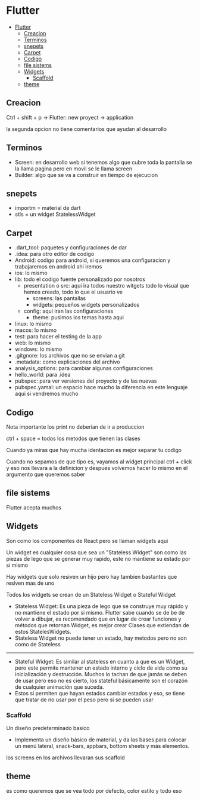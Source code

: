 # Flutter

- [Flutter](#flutter)
  - [Creacion](#creacion)
  - [Terminos](#terminos)
  - [snepets](#snepets)
  - [Carpet](#carpet)
  - [Codigo](#codigo)
  - [file sistems](#file-sistems)
  - [Widgets](#widgets)
    - [Scaffold](#scaffold)
  - [theme](#theme)

## Creacion

Ctrl + shift + p -> Flutter: new proyect -> application

la segunda opcion no tiene comentarios que ayudan al desarrollo

## Terminos

- Screen: en desarrollo web si tenemos algo que cubre toda la pantalla se la llama pagina pero en movil se le llama screen
- Builder: algo que se va a construir en tiempo de ejecucion

## snepets

- importm = material de dart
- stls = un widget StatelessWidget

## Carpet

- .dart_tool: paquetes y configuraciones de dar
- .idea: para otro editor de codigo
- Android: codigo para android, si queremos una configuracion y trabajaremos en android ahi iremos
- ios: lo mismo
- lib: todo el codigo fuente personalizado por nosotros
  - presentation o src: aqui ira todos nuestro witgets todo lo visual que hemos creado, todo lo que el usuario ve
    - screens: las pantallas
    - widgets: pequeños widgets personalizados
  - config: aqui iran las configuraciones
    - theme: pusimos los temas hasta aqui
- linux: lo mismo
- macos: lo mismo
- test: para hacer el testing de la app
- web: lo mismo
- windows: lo mismo
- .gitgnore: los archivos que no se envian a git
- .metadata: como explicaciones del archivo
- analysis_options: para cambiar algunas configuraciones
- hello_world: para .idea
- pubspec: para ver versiones del proyecto y de las nuevas
- pubspec.yamal: un espacio hace mucho la diferencia en este lenguaje aqui si vendremos mucho

## Codigo

Nota importante los print no deberian de ir a produccion

ctrl + space = todos los metodos que tienen las clases

Cuando ya miras que hay mucha identacion es mejor separar tu codigo

Cuando no sepamos de que tipo es, vayamos al widget principal ctrl + click y eso nos llevara a la definicion y despues volvemos hacer lo mismo en el argumento que queremos saber

## file sistems

Flutter acepta muchos

## Widgets

Son como los componentes de React pero se llaman widgets aqui

Un widget es cualquier cosa que sea un "Stateless Widget" son como las piezas de lego que se generar muy rapido, este no mantiene su estado por si mismo

Hay widgets que solo resiven un hijo pero hay tambien bastantes que resiven mas de uno

Todos los widgets se crean de un Stateless Widget o Stateful Widget

- Stateless Widget: Es una pieza de lego que se construye muy rápido y
  no mantiene el estado por si mismo. Flutter sabe
  cuando se de be de volver a dibujar, es recomendado
  que en lugar de crear funciones y métodos que
  retornan Widget, es mejor crear Clases que extiendan
  de estos StatelesWidgets.
- Stateless Widget no puede tener un estado, hay metodos pero no son como de Stateless

---

- Stateful Widget: Es similar al stateless en cuanto a que es un Widget,
  pero este permite mantener un estado interno y ciclo
  de vida como su inicialización y destrucción. Muchos
  lo tachan de que jamás se deben de usar pero eso no
  es cierto, los stateful básicamente son el corazón de
  cualquier animación que suceda.
- Estos si permiten que hayan estados cambiar estados y eso, se tiene que tratar de no usar por el peso pero si se pueden usar

### Scaffold

Un diseño predeterminado basico

- Implementa un diseño básico de
  material, y da las bases para colocar un
  menú lateral, snack-bars, appbars,
  bottom sheets y más elementos.

los screens en los archivos llevaran sus scaffold

## theme

es como queremos que se vea todo por defecto, color estilo y todo eso
